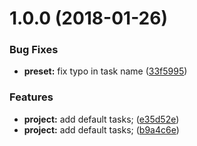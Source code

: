 <a name="1.0.0"></a>
# 1.0.0 (2018-01-26)


### Bug Fixes

* **preset:** fix typo in task name ([33f5995](https://github.com/SpoonX/boards-preset-default/commit/33f5995))


### Features

* **project:** add default tasks; ([e35d52e](https://github.com/SpoonX/boards-preset-default/commit/e35d52e))
* **project:** add default tasks; ([b9a4c6e](https://github.com/SpoonX/boards-preset-default/commit/b9a4c6e))




